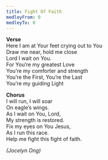 ```yaml
---
title: Fight Of Faith
medleyFrom: 0
medleyTo: 0
---
```


**Verse**  
Here I am at Your feet crying out to You  
Draw me near, hold me close  
Lord I wait on You.  
For You’re my greatest Love  
You’re my comforter and strength  
You’re the First, You’re the Last  
You’re my guiding Light

**Chorus**  
I will run, I will soar  
On eagle’s wings.  
As I wait on You, Lord,  
My strength is restored.  
Fix my eyes on You Jesus,  
As I run this race.  
Help me fight this fight of faith.

_(Jocelyn Ong)_
